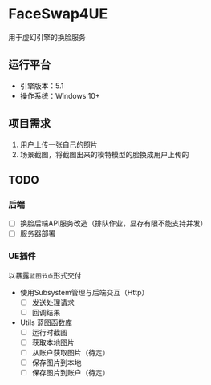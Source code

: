 # FaceSwap4UE
用于虚幻引擎的换脸服务

## 运行平台
 - 引擎版本：5.1
 - 操作系统：Windows 10+

## 项目需求
1. 用户上传一张自己的照片
2. 场景截图，将截图出来的模特模型的脸换成用户上传的

## TODO

### 后端
  - [ ] 换脸后端API服务改造（排队作业，显存有限不能支持并发）
  - [ ] 服务器部署

### UE插件
以暴露`蓝图节点`形式交付
- 使用Subsystem管理与后端交互（Http）
  - [ ] 发送处理请求
  - [ ] 回调结果

- Utils 蓝图函数库
  - [ ] 运行时截图
  - [ ] 获取本地图片
  - [ ] 从账户获取图片（待定）
  - [ ] 保存图片到本地
  - [ ] 保存图片到账户（待定）

